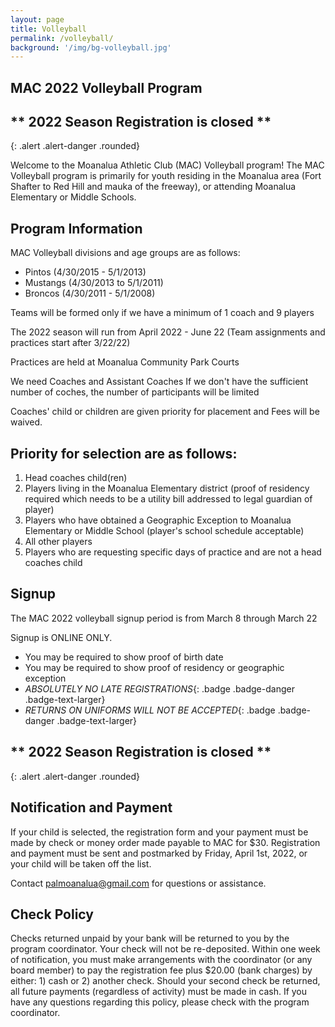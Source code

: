 ```yaml
---
layout: page
title: Volleyball
permalink: /volleyball/
background: '/img/bg-volleyball.jpg'
---
```


MAC 2022 Volleyball Program
----------------------------------

## ** 2022 Season Registration is closed **
{: .alert .alert-danger .rounded}

Welcome to the Moanalua Athletic Club (MAC) Volleyball program! The MAC Volleyball
program is primarily for youth residing in the Moanalua area (Fort Shafter to Red
Hill and mauka of the freeway), or attending Moanalua Elementary or Middle Schools.

Program Information
-------------------
MAC Volleyball divisions and age groups are as follows:  
* Pintos (4/30/2015 - 5/1/2013)
* Mustangs (4/30/2013 to 5/1/2011)
* Broncos (4/30/2011 - 5/1/2008)

Teams will be formed only if we have a minimum of 1 coach and 9 players

The 2022 season will run from April 2022 - June 22
(Team assignments and practices start after 3/22/22)

Practices are held at Moanalua Community Park Courts

We need Coaches and Assistant Coaches
If we don't have the sufficient number of coches, the number of participants will be limited

Coaches' child or children are given priority for placement and Fees will be waived.

Priority for selection are as follows:
--------------------------------------
1. Head coaches child(ren)
1. Players living in the Moanalua Elementary district (proof of residency required which needs to be a utility bill addressed to legal guardian of player)
1. Players who have obtained a Geographic Exception to Moanalua Elementary or Middle School (player's school schedule acceptable)
1. All other players
1. Players who are requesting specific days of practice and are not a head coaches child

Signup
------------
The MAC 2022 volleyball signup period is from March 8 through March 22

Signup is ONLINE ONLY.

* You may be required to show proof of birth date
* You may be required to show proof of residency or geographic exception
* *ABSOLUTELY NO LATE REGISTRATIONS*{: .badge .badge-danger .badge-text-larger}
* *RETURNS ON UNIFORMS WILL NOT BE ACCEPTED*{: .badge .badge-danger .badge-text-larger}

## ** 2022 Season Registration is closed **
{: .alert .alert-danger .rounded}

Notification and Payment
------------------------
If your child is selected, the registration form and your payment must be made by check or money order made payable to MAC for $30. Registration and payment must be sent and postmarked by Friday, April 1st, 2022, or your child will be taken off the list.

Contact [palmoanalua@gmail.com](mailto:palmoanalua@gmail.com)  for questions or assistance.

Check Policy
------------
Checks returned unpaid by your bank will be returned to you by the program coordinator. 
Your check will not be re-deposited. Within one week of notification, you must make
arrangements with the coordinator (or any board member) to pay the registration fee
plus $20.00 (bank charges) by either: 1) cash or 2) another check. Should your second
check be returned, all future payments (regardless of activity) must be made in cash.
If you have any questions regarding this policy, please check with the program coordinator.
